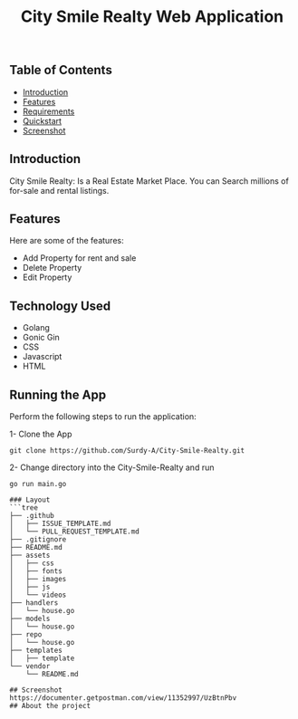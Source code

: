 <h1 align="center"> City Smile Realty Web Application </h1> <br>




## Table of Contents

- [Introduction](#introduction)
- [Features](#features)
- [Requirements](#requirements)
- [Quickstart](#quick-start)
- [Screenshot](#documentation)




## Introduction

City Smile Realty: Is a Real Estate Market Place. You can Search millions of for-sale and rental listings.


## Features
Here are some of the features:
- Add Property for rent and sale
- Delete Property
- Edit Property

## Technology Used
- Golang
- Gonic Gin
- CSS
- Javascript
- HTML

## Running the App
Perform the following steps to run the application:

1- Clone the App

```
git clone https://github.com/Surdy-A/City-Smile-Realty.git
``` 

2- Change directory into the City-Smile-Realty and run

```
go run main.go
``` 
``` 
### Layout
```tree
├── .github
│   ├── ISSUE_TEMPLATE.md
│   └── PULL_REQUEST_TEMPLATE.md
├── .gitignore
├── README.md
├── assets
│   ├── css
│   ├── fonts  
│   ├── images
│   ├── js
│   └── videos
├── handlers
│   └── house.go 
├── models
│   └── house.go
├── repo
│   └── house.go
├── templates
│   ├── template
└── vendor
    └── README.md
    
## Screenshot
https://documenter.getpostman.com/view/11352997/UzBtnPbv
## About the project
